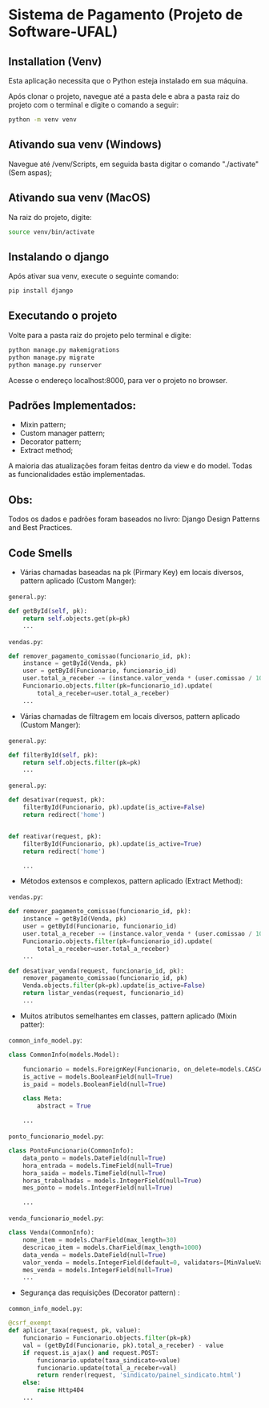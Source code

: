 # Sistema de Pagamento (Projeto de Software-UFAL)


## Installation (Venv)

Esta aplicação necessita que o Python esteja instalado em sua máquina.

Após clonar o projeto, navegue até a pasta dele e abra a pasta raiz do projeto com o terminal e digite o comando a seguir:
```sh
python -m venv venv
```


## Ativando sua venv (Windows)

Navegue até /venv/Scripts, em seguida basta digitar o comando "./activate" (Sem aspas);
 
## Ativando sua venv (MacOS)

Na raiz do projeto, digite: 

```sh
source venv/bin/activate
```
 
## Instalando o django

Após ativar sua venv, execute o seguinte comando:
```sh
pip install django
```

## Executando o projeto

Volte para a pasta raiz do projeto pelo terminal e digite:
```sh
python manage.py makemigrations
python manage.py migrate
python manage.py runserver
```

Acesse o endereço localhost:8000, para ver o projeto no browser.


## Padrões Implementados:

- Mixin pattern; 
- Custom manager pattern;
- Decorator pattern;
- Extract method;

A maioria das atualizações foram feitas dentro da view e do model.
Todas as funcionalidades estão implementadas.

## Obs:

Todos os dados e padrões foram baseados no livro: Django Design Patterns and Best Practices.

## Code Smells

- Várias chamadas baseadas na pk (Pirmary Key) em locais diversos, pattern aplicado (Custom Manger):

`general.py`:
```py
def getById(self, pk):
    return self.objects.get(pk=pk)
    ...
```

`vendas.py`:
```py
def remover_pagamento_comissao(funcionario_id, pk):
    instance = getById(Venda, pk)
    user = getById(Funcionario, funcionario_id)
    user.total_a_receber -= (instance.valor_venda * (user.comissao / 100))
    Funcionario.objects.filter(pk=funcionario_id).update(
        total_a_receber=user.total_a_receber)
    ...
```


- Várias chamadas de filtragem em locais diversos, pattern aplicado (Custom Manger):

`general.py`:
```py
def filterById(self, pk):
    return self.objects.filter(pk=pk)
    ...
```

`general.py`:
```py
def desativar(request, pk):
    filterById(Funcionario, pk).update(is_active=False)
    return redirect('home')


def reativar(request, pk):
    filterById(Funcionario, pk).update(is_active=True)
    return redirect('home')

    ...
```

 

- Métodos extensos e complexos, pattern aplicado (Extract Method):


`vendas.py`:
```py
def remover_pagamento_comissao(funcionario_id, pk):
    instance = getById(Venda, pk)
    user = getById(Funcionario, funcionario_id)
    user.total_a_receber -= (instance.valor_venda * (user.comissao / 100))
    Funcionario.objects.filter(pk=funcionario_id).update(
        total_a_receber=user.total_a_receber)
    ...
```

```py
def desativar_venda(request, funcionario_id, pk):
    remover_pagamento_comissao(funcionario_id, pk)
    Venda.objects.filter(pk=pk).update(is_active=False)
    return listar_vendas(request, funcionario_id)
    ...
```

- Muitos atributos semelhantes em classes, pattern aplicado (Mixin patter):

`common_info_model.py`:
```py
class CommonInfo(models.Model):

    funcionario = models.ForeignKey(Funcionario, on_delete=models.CASCADE, blank=True, null=True)
    is_active = models.BooleanField(null=True)
    is_paid = models.BooleanField(null=True)

    class Meta:
        abstract = True

    ...
```
`ponto_funcionario_model.py`:
```py
class PontoFuncionario(CommonInfo):
    data_ponto = models.DateField(null=True)
    hora_entrada = models.TimeField(null=True)
    hora_saida = models.TimeField(null=True)
    horas_trabalhadas = models.IntegerField(null=True)
    mes_ponto = models.IntegerField(null=True)

    ...
```

`venda_funcionario_model.py`:
```py
class Venda(CommonInfo):
    nome_item = models.CharField(max_length=30)
    descricao_item = models.CharField(max_length=1000)
    data_venda = models.DateField(null=True)
    valor_venda = models.IntegerField(default=0, validators=[MinValueValidator(0), MaxValueValidator(99999)])
    mes_venda = models.IntegerField(null=True)
    ...
```

- Segurança das requisições (Decorator pattern) :

`common_info_model.py`:
```py
@csrf_exempt
def aplicar_taxa(request, pk, value):
    funcionario = Funcionario.objects.filter(pk=pk)
    val = (getById(Funcionario, pk).total_a_receber) - value
    if request.is_ajax() and request.POST:
        funcionario.update(taxa_sindicato=value)
        funcionario.update(total_a_receber=val)
        return render(request, 'sindicato/painel_sindicato.html')
    else:
        raise Http404
    ...
```







